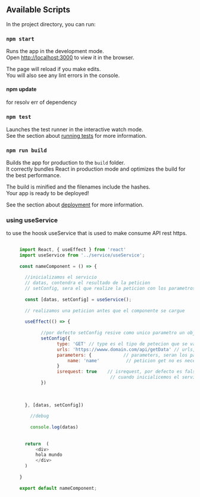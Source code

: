## Available Scripts

In the project directory, you can run:

### `npm start`

Runs the app in the development mode.<br />
Open [http://localhost:3000](http://localhost:3000) to view it in the browser.

The page will reload if you make edits.<br />
You will also see any lint errors in the console.

#### npm update

for resolv err of dependency

### `npm test`

Launches the test runner in the interactive watch mode.<br />
See the section about [running tests](https://facebook.github.io/create-react-app/docs/running-tests) for more information.

### `npm run build`

Builds the app for production to the `build` folder.<br />
It correctly bundles React in production mode and optimizes the build for the best performance.

The build is minified and the filenames include the hashes.<br />
Your app is ready to be deployed!

See the section about [deployment](https://facebook.github.io/create-react-app/docs/deployment) for more information.


### using useService

to use the hoosk useService that is used to make consume API rest https.

 ``` javascript
      
      import React, { useEffect } from 'react'
      import useService from '../service/useService';
      
      const nameComponent = () => {
        
        //inicializamos el servicio
        // datas, contendra el resultado de la peticion
        // setConfig, sera el que realize la peticion con los parametros necesarios
        
        const [datas, setConfig] = useService();
        
        // realizamos una peticion antes que el componente se cargue
        
        useEffect(() => {
              
              //por defecto setConfig resive como unico parametro un objeto
              setConfig({
                    type: 'GET' // type es el tipo de petecion que se va a realizar 'GET', 'POST', 'UPDATE', 'DELETE'
                    urls: 'https://wwww.domain.com/api/getData' // urls, es la url del servicio API rest
                    parameters: {            // parameters, seran los paratros que se enviara al servidor si se realiza una
                        name: 'name'          // peticion get no es necesario parameters
                    }
                    isrequest: true    // isrequest, por defecto es false ya que asi evitamos
                                        // cuando inicialicemos el servicio no realice ninguna petición.
              })
              
        
        
        }, [datas, setConfig])
        
          //debug 
          
          console.log(datas)
          
          
        return  (
            <div>
            hola mundo
            </div>
        )
      
      }
      
      export default nameComponent;
 
 ```
